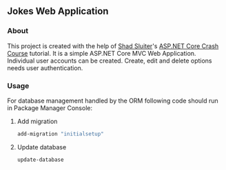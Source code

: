 ## Jokes Web Application

### About

This project is created with the help of [Shad Sluiter](https://www.youtube.com/user/shadsluiter)'s [ASP.NET Core Crash Course](https://www.youtube.com/watch?v=BfEjDD8mWYg) tutorial.
It is a simple ASP.NET Core MVC Web Application. Individual user accounts can be created. Create, edit and delete options needs user authentication.


### Usage

For database management handled by the ORM following code should run in Package Manager Console:

1. Add migration
	```sh
    add-migration "initialsetup"
    ```

2. Update database
    ```sh
    update-database
    ```
